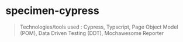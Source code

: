 # specimen-cypress
> Technologies/tools used : Cypress, Typscript, Page Object Model (POM), Data Driven Testing (DDT), Mochawesome Reporter
